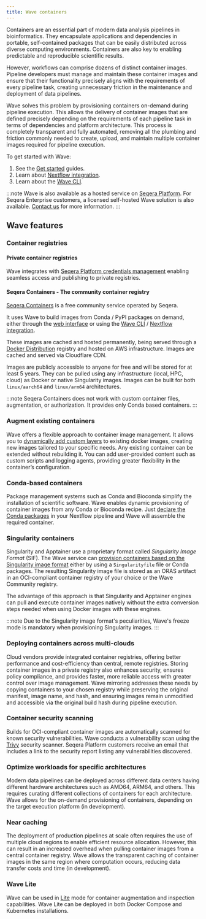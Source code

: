 ```yaml
---
title: Wave containers
---
```


Containers are an essential part of modern data analysis pipelines in bioinformatics. They encapsulate applications and dependencies in portable, self-contained packages that can be easily distributed across diverse computing environments. Containers are also key to enabling predictable and reproducible scientific results.

However, workflows can comprise dozens of distinct container images. Pipeline developers must manage and maintain these container images and ensure that their functionality precisely aligns with the requirements of every pipeline task, creating unnecessary friction in the maintenance and deployment of data pipelines.

Wave solves this problem by provisioning containers on-demand during pipeline execution. This allows the delivery of container images that are defined precisely depending on the requirements of each pipeline task in terms of dependencies and platform architecture. This process is completely transparent and fully automated, removing all the plumbing and friction commonly needed to create, upload, and maintain multiple container images required for pipeline execution.

To get started with Wave:

1. See the [Get started][started] guides.
1. Learn about [Nextflow integration][nf].
1. Learn about the [Wave CLI][cli].

:::note
Wave is also available as a hosted service on [Seqera Platform](https://cloud.seqera.io/). For Seqera Enterprise customers, a licensed self-hosted Wave solution is also available. [Contact us](https://seqera.io/contact-us/) for more information.
:::

[started]: ./tutorials/index.md
[nf]: ./nextflow.md
[cli]: ./cli/index.md

## Wave features

### Container registries

#### Private container registries

Wave integrates with [Seqera Platform credentials management][private] enabling seamless access and publishing to private registries.

[private]: ./nextflow.md#access-private-container-repositories

#### Seqera Containers - The community container registry

[Seqera Containers] is a free community service operated by Seqera.

It uses Wave to build images from Conda / PyPI packages on demand, either through the [web interface](https://seqera.io/containers/) or using the [Wave CLI](./cli/index.md) / [Nextflow integration](./nextflow.md).

These images are cached and hosted permanently, being served through a [Docker Distribution][docker] registry and hosted on AWS infrastructure. Images are cached and served via Cloudflare CDN.

Images are publicly accessible to anyone for free and will be stored for at least 5 years. They can be pulled using any infrastructure (local, HPC, cloud) as Docker or native Singularity images. Images can be built for both `linux/aarch64` and `linux/arm64` architectures.

:::note
Seqera Containers does not work with custom container files, augmentation, or authorization. It provides only Conda based containers.
:::

[docker]: https://github.com/distribution/distribution
[Seqera Containers]: https://seqera.io/containers/

### Augment existing containers

Wave offers a flexible approach to container image management. It allows you to [dynamically add custom layers][augment] to existing docker images, creating new images tailored to your specific needs.
Any existing container can be extended without rebuilding it. You can add user-provided content such as custom scripts and logging agents, providing greater flexibility in the container’s configuration.

[augment]: ./provisioning.md#container-augmentation

### Conda-based containers

Package management systems such as Conda and Bioconda simplify the installation of scientific software.
Wave enables dynamic provisioning of container images from any Conda or Bioconda recipe. Just [declare the Conda packages][conda] in your Nextflow pipeline and Wave will assemble the required container.

[conda]: ./nextflow.md#build-conda-based-containers

### Singularity containers

Singularity and Apptainer use a proprietary format called _Singularity Image Format_ (SIF). The Wave service can [provision containers based on the Singularity image format][singularity] either by using a `Singularityfile` file or Conda packages. The resulting Singularity image file is stored as an ORAS artifact in an OCI-compliant container registry of your choice or the Wave Community registry.

The advantage of this approach is that Singularity and Apptainer engines can pull and execute container images natively without the extra conversion steps needed when using Docker images with these engines.

:::note
Due to the Singularity image format's peculiarities, Wave's freeze mode is mandatory when provisioning Singularity images.
:::

[singularity]: ./nextflow.md#build-singularity-containers

### Deploying containers across multi-clouds

Cloud vendors provide integrated container registries, offering better performance and cost-efficiency than central, remote registries.
Storing container images in a private registry also enhances security, ensures policy compliance, and provides faster, more reliable access with greater control over image management.
Wave mirroring addresses these needs by copying containers to your chosen registry while preserving the original manifest, image name, and hash, and ensuring images remain unmodified and accessible via the original build hash during pipeline execution.

### Container security scanning

Builds for OCI-compliant container images are automatically scanned for known security vulnerabilities. Wave conducts a vulnerability scan using the [Trivy](https://trivy.dev/) security scanner. Seqera Platform customers receive an email that includes a link to the security report listing any vulnerabilities discovered.

### Optimize workloads for specific architectures

Modern data pipelines can be deployed across different data centers having different hardware architectures such as AMD64, ARM64, and others. This requires curating different collections of containers for each architecture.
Wave allows for the on-demand provisioning of containers, depending on the target execution platform (in development).

### Near caching

The deployment of production pipelines at scale often requires the use of multiple cloud regions to enable efficient resource allocation.
However, this can result in an increased overhead when pulling container images from a central container registry. Wave allows the transparent caching of container images in the same region where computation occurs, reducing data transfer costs and time (in development).

### Wave Lite

Wave can be used in [Lite](./wave-lite.md) mode for container augmentation and inspection capabilities. Wave Lite can be deployed in both Docker Compose and Kubernetes installations.
